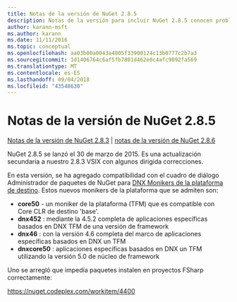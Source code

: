 ```yaml
---
title: Notas de la versión de NuGet 2.8.5
description: Notas de la versión para incluir NuGet 2.8.5 conocen problemas, correcciones de errores, características agregadas y dcr.
author: karann-msft
ms.author: karann
ms.date: 11/11/2016
ms.topic: conceptual
ms.openlocfilehash: aa03b00a0043a4805f33900124c13b0777c2b7a3
ms.sourcegitcommit: 1d1406764c6af5fb7801d462e0c4afc9092fa569
ms.translationtype: MT
ms.contentlocale: es-ES
ms.lasthandoff: 09/04/2018
ms.locfileid: "43548630"
---
```

# <a name="nuget-285-release-notes"></a>Notas de la versión de NuGet 2.8.5

[Notas de la versión de NuGet 2.8.3](../release-notes/nuget-2.8.3.md) | [notas de la versión de NuGet 2.8.6](../release-notes/nuget-2.8.6.md)

NuGet 2.8.5 se lanzó el 30 de marzo de 2015. Es una actualización secundaria a nuestro 2.8.3 VSIX con algunos dirigida correcciones.

En esta versión, se ha agregado compatibilidad con el cuadro de diálogo Administrador de paquetes de NuGet para [DNX Monikers de la plataforma de destino](https://github.com/aspnet/dnx).  Estos nuevos monikers de la plataforma que se admiten son:

* **core50** - un moniker de la plataforma (TFM) que es compatible con Core CLR de destino 'base'.
* **dnx452** : mediante la 4.5.2 completa de aplicaciones específicas basados en DNX TFM de una versión de framework
* **dnx46** : con la versión 4.6 completa del marco de aplicaciones específicas basados en DNX un TFM
* **dnxcore50** : aplicaciones específicas basados en DNX un TFM utilizando la versión 5.0 de núcleo de framework

Uno se arregló que impedía paquetes instalen en proyectos FSharp correctamente:

https://nuget.codeplex.com/workitem/4400